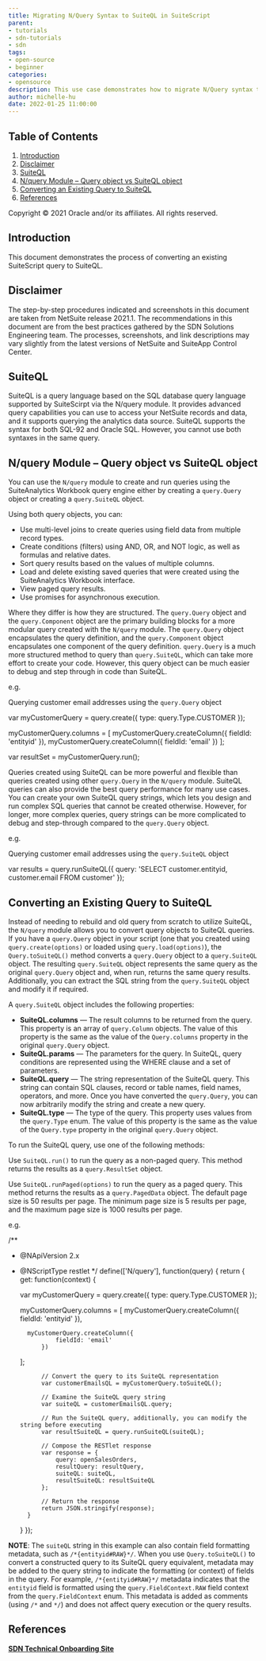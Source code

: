 ```yaml
---
title: Migrating N/Query Syntax to SuiteQL in SuiteScript
parent:
- tutorials
- sdn-tutorials
- sdn
tags:
- open-source
- beginner
categories:
- opensource
description: This use case demonstrates how to migrate N/Query syntax to SuiteQL in SuiteScript.
author: michelle-hu
date: 2022-01-25 11:00:00
---
```

## **Table of Contents**
1. [Introduction](#introduction)
2. [Disclaimer](#disclaimer)
3. [SuiteQL](#suiteql)
4. [N/query Module – Query object vs SuiteQL object](#nquery)
5. [Converting an Existing Query to SuiteQL](#converting)
6. [References](#references)

Copyright © 2021 Oracle and/or its affiliates. All rights reserved.

## **Introduction**<a name="introduction"></a>

This document demonstrates the process of converting an existing SuiteScript query to SuiteQL.

## **Disclaimer**

The step-by-step procedures indicated and screenshots in this document are taken from NetSuite release 2021.1.  The recommendations in this document are from the best practices gathered by the SDN Solutions Engineering team.  The processes, screenshots, and link descriptions may vary slightly from the latest versions of NetSuite and SuiteApp Control Center.

## **SuiteQL**

SuiteQL is a query language based on the SQL database query language supported by SuiteScirpt via the N/query module. It provides advanced query capabilities you can use to access your NetSuite records and data, and it supports querying the analytics data source. SuiteQL supports the syntax for both SQL-92 and Oracle SQL. However, you cannot use both syntaxes in the same query.

## **N/query Module** – Query object vs SuiteQL object

You can use the <code>N/query</code> module to create and run queries using the SuiteAnalytics Workbook query engine either by creating a <code>query.Query</code> object or creating a <code>query.SuiteQL</code> object.

Using both query objects, you can:
* Use multi-level joins to create queries using field data from multiple record types.
* Create conditions (filters) using AND, OR, and NOT logic, as well as formulas and relative dates.
* Sort query results based on the values of multiple columns.
* Load and delete existing saved queries that were created using the SuiteAnalytics Workbook interface.
* View paged query results.
* Use promises for asynchronous execution.

Where they differ is how they are structured. The <code>query.Query</code> object and the <code>query.Component</code> object are the primary building blocks for a more modular query created with the <code>N/query</code> module. The <code>query.Query</code> object encapsulates the query definition, and the <code>query.Component</code> object encapsulates one component of the query definition. <code>query.Query</code> is a much more structured method to query than <code>query.SuiteQL</code>, which can take more effort to create your code. However, this query object can be much easier to debug and step through in code than SuiteQL.  

e.g.

Querying customer email addresses using the <code>query.Query</code> object

var myCustomerQuery = query.create({
    type: query.Type.CUSTOMER
});

myCustomerQuery.columns = [
    myCustomerQuery.createColumn({
        fieldId: 'entityid'
    }),
    myCustomerQuery.createColumn({
        fieldId: 'email'
    })
];

var resultSet = myCustomerQuery.run();

Queries created using SuiteQL can be more powerful and flexible than queries created using other <code>query.Query</code> in the <code>N/query</code> module. SuiteQL queries can also provide the best query performance for many use cases. You can create your own SuiteQL query strings, which lets you design and run complex SQL queries that cannot be created otherwise. However, for longer, more complex queries, query strings can be more complicated to debug and step-through compared to the <code>query.Query</code> object.

e.g.

Querying customer email addresses using the <code>query.SuiteQL</code> object

var results = query.runSuiteQL({
    query: 'SELECT customer.entityid, customer.email FROM customer'
});

## **Converting an Existing Query to SuiteQL**<a name="converting"></a>

Instead of needing to rebuild and old query from scratch to utilize SuiteQL, the <code>N/query</code> module allows you to convert query objects to SuiteQL queries. If you have a <code>query.Query</code> object in your script (one that you created using <code>query.create(options)</code> or loaded using <code>query.load(options)</code>), the <code>Query.toSuiteQL()</code> method converts a <code>query.Query</code> object to a <code>query.SuiteQL</code> object. The resulting <code>query.SuiteQL</code> object represents the same query as the original <code>query.Query</code> object and, when run, returns the same query results. Additionally, you can extract the SQL string from the <code>query.SuiteQL</code> object and modify it if required.

A <code>query.SuiteQL</code> object includes the following properties:

* **SuiteQL.columns** — The result columns to be returned from the query. This property is an array of <code>query.Column</code> objects. The value of this property is the same as the value of the <code>Query.columns</code> property in the original <code>query.Query</code> object.
* **SuiteQL.params** — The parameters for the query. In SuiteQL, query conditions are represented using the WHERE clause and a set of parameters.
* **SuiteQL.query** — The string representation of the SuiteQL query. This string can contain SQL clauses, record or table names, field names, operators, and more. Once you have converted the <code>query.Query</code>, you can now arbitrarily modify the string and create a new query. 
* **SuiteQL.type** — The type of the query. This property uses values from the <code>query.Type</code> enum. The value of this property is the same as the value of the <code>Query.type</code> property in the original <code>query.Query</code> object.

To run the SuiteQL query, use one of the following methods:

Use <code>SuiteQL.run()</code> to run the query as a non-paged query. This method returns the results as a <code>query.ResultSet</code> object.

Use <code>SuiteQL.runPaged(options)</code> to run the query as a paged query. This method returns the results as a <code>query.PagedData</code> object. The default page size is 50 results per page. The minimum page size is 5 results per page, and the maximum page size is 1000 results per page.

e.g.

/**
* @NApiVersion 2.x
* @NScriptType restlet
*/
define(['N/query'], function(query) {
    return {
        get: function(context) {
            
    var myCustomerQuery = query.create({
            type: query.Type.CUSTOMER
    });

    myCustomerQuery.columns = [
            myCustomerQuery.createColumn({
                fieldId: 'entityid'
            }),
        
        myCustomerQuery.createColumn({
                fieldId: 'email'
            })
    ];

            // Convert the query to its SuiteQL representation
            var customerEmailsQL = myCustomerQuery.toSuiteQL();

            // Examine the SuiteQL query string
            var suiteQL = customerEmailsQL.query;

            // Run the SuiteQL query, additionally, you can modify the string before executing
            var resultSuiteQL = query.runSuiteQL(suiteQL);

            // Compose the RESTlet response
            var response = {
                query: openSalesOrders,
                resultQuery: resultQuery,
                suiteQL: suiteQL,
                resultSuiteQL: resultSuiteQL
            };

            // Return the response
            return JSON.stringify(response);
        }
    }
});

**NOTE**: The <code>suiteQL</code> string in this example can also contain field formatting metadata, such as <code>/\*{entityid#RAW}\*/</code>. When you use <code>Query.toSuiteQL()</code> to convert a constructed query to its SuiteQL query equivalent, metadata may be added to the query string to indicate the formatting (or context) of fields in the query. For example, <code>/\*{entityid#RAW}\*/</code> metadata indicates that the <code>entityid</code> field is formatted using the <code>query.FieldContext.RAW</code> field context from the <code>query.FieldContext</code> enum. This metadata is added as comments (using <code>/\*</code> and <code>\*/</code>) and does not affect query execution or the query results.

## **References**

**[SDN Technical Onboarding Site](https://sites.oracle.com/site/SDN_Site/)**
